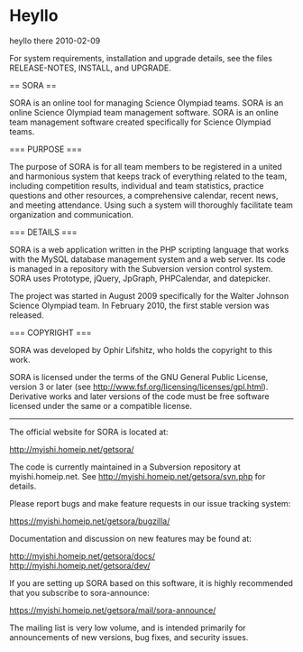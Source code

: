 # Heyllo
heyllo there
2010-02-09

For system requirements, installation and upgrade details, see the files
RELEASE-NOTES, INSTALL, and UPGRADE.

== SORA ==

SORA is an online tool for managing Science Olympiad teams.
SORA is an online Science Olympiad team management software.
SORA is an online team management software created specifically for Science Olympiad teams.

=== PURPOSE ===

The purpose of SORA is for all team members to be registered in a united and
harmonious system that keeps track of everything related to the team, including
competition results, individual and team statistics, practice questions and
other resources, a comprehensive calendar, recent news, and meeting attendance.
Using such a system will thoroughly facilitate team organization and communication.

=== DETAILS ===

SORA is a web application written in the PHP scripting language that works with
the MySQL database management system and a web server. Its code is managed in a
repository with the Subversion version control system. SORA uses Prototype,
jQuery, JpGraph, PHPCalendar, and datepicker.

The project was started in August 2009 specifically for the Walter Johnson
Science Olympiad team. In February 2010, the first stable version was released.

=== COPYRIGHT ===

SORA was developed by Ophir Lifshitz, who holds the copyright to this work.

SORA is licensed under the terms of the GNU General Public License, version
3 or later (see http://www.fsf.org/licensing/licenses/gpl.html). Derivative
works and later versions of the code must be free software licensed under the
same or a compatible license.

----

The official website for SORA is located at:

  http://myishi.homeip.net/getsora/

The code is currently maintained in a Subversion repository at myishi.homeip.net.
See http://myishi.homeip.net/getsora/svn.php for details.

Please report bugs and make feature requests in our issue tracking system:

  https://myishi.homeip.net/getsora/bugzilla/

Documentation and discussion on new features may be found at:

  http://myishi.homeip.net/getsora/docs/
  http://myishi.homeip.net/getsora/dev/


If you are setting up SORA based on this software, it is highly
recommended that you subscribe to sora-announce:

  https://myishi.homeip.net/getsora/mail/sora-announce/

The mailing list is very low volume, and is intended primarily for announcements
of new versions, bug fixes, and security issues.
